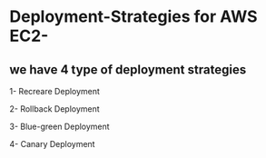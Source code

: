 # Deployment-Strategies for AWS EC2-

## we have 4 type of deployment strategies

1- Recreare Deployment

2- Rollback Deployment

3- Blue-green Deployment

4- Canary Deployment
